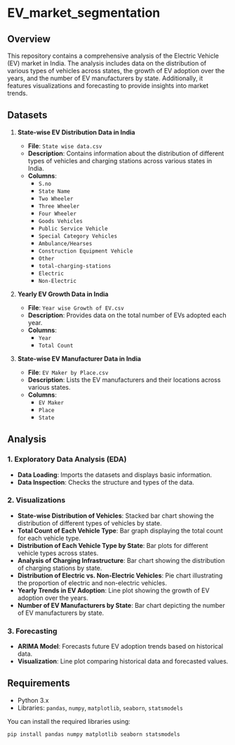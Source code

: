 # EV_market_segmentation

## Overview

This repository contains a comprehensive analysis of the Electric Vehicle (EV) market in India. The analysis includes data on the distribution of various types of vehicles across states, the growth of EV adoption over the years, and the number of EV manufacturers by state. Additionally, it features visualizations and forecasting to provide insights into market trends.

## Datasets

1. **State-wise EV Distribution Data in India**
   - **File**: `State wise data.csv`
   - **Description**: Contains information about the distribution of different types of vehicles and charging stations across various states in India.
   - **Columns**:
     - `S.no`
     - `State Name`
     - `Two Wheeler`
     - `Three Wheeler`
     - `Four Wheeler`
     - `Goods Vehicles`
     - `Public Service Vehicle`
     - `Special Category Vehicles`
     - `Ambulance/Hearses`
     - `Construction Equipment Vehicle`
     - `Other`
     - `total-charging-stations`
     - `Electric`
     - `Non-Electric`

2. **Yearly EV Growth Data in India**
   - **File**: `Year wise Growth of EV.csv`
   - **Description**: Provides data on the total number of EVs adopted each year.
   - **Columns**:
     - `Year`
     - `Total Count`

3. **State-wise EV Manufacturer Data in India**
   - **File**: `EV Maker by Place.csv`
   - **Description**: Lists the EV manufacturers and their locations across various states.
   - **Columns**:
     - `EV Maker`
     - `Place`
     - `State`

## Analysis

### 1. **Exploratory Data Analysis (EDA)**
   - **Data Loading**: Imports the datasets and displays basic information.
   - **Data Inspection**: Checks the structure and types of the data.

### 2. **Visualizations**
   - **State-wise Distribution of Vehicles**: Stacked bar chart showing the distribution of different types of vehicles by state.
   - **Total Count of Each Vehicle Type**: Bar graph displaying the total count for each vehicle type.
   - **Distribution of Each Vehicle Type by State**: Bar plots for different vehicle types across states.
   - **Analysis of Charging Infrastructure**: Bar chart showing the distribution of charging stations by state.
   - **Distribution of Electric vs. Non-Electric Vehicles**: Pie chart illustrating the proportion of electric and non-electric vehicles.
   - **Yearly Trends in EV Adoption**: Line plot showing the growth of EV adoption over the years.
   - **Number of EV Manufacturers by State**: Bar chart depicting the number of EV manufacturers by state.

### 3. **Forecasting**
   - **ARIMA Model**: Forecasts future EV adoption trends based on historical data.
   - **Visualization**: Line plot comparing historical data and forecasted values.

## Requirements

- Python 3.x
- Libraries: `pandas`, `numpy`, `matplotlib`, `seaborn`, `statsmodels`

You can install the required libraries using:

```bash
pip install pandas numpy matplotlib seaborn statsmodels

